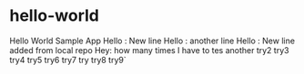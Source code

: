 # hello-world
Hello World Sample App
Hello : New line
Hello : another line
Hello : New line added from local repo
Hey: how many times I have to tes
another try2
try3
try4
try5
try6
try7
try
try8
try9`
